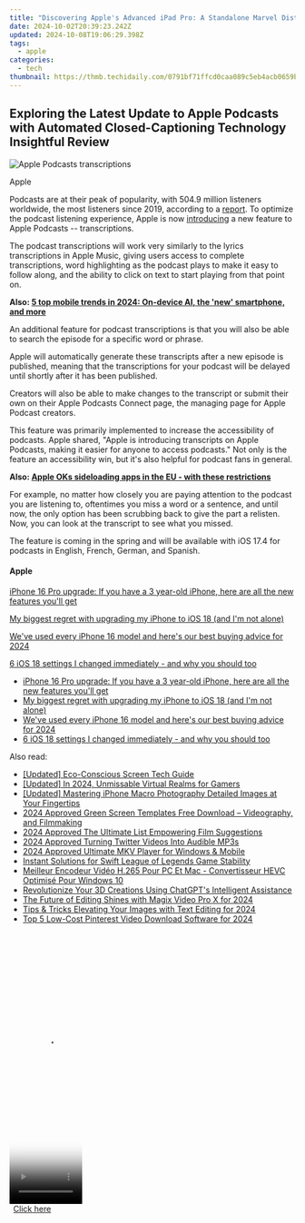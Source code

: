 ```yaml
---
title: "Discovering Apple's Advanced iPad Pro: A Standalone Marvel Distinct From MacBooks, Explored In-Depth | Technology Reviews"
date: 2024-10-02T20:39:23.242Z
updated: 2024-10-08T19:06:29.398Z
tags:
  - apple
categories:
  - tech
thumbnail: https://thmb.techidaily.com/0791bf71ffcd0caa089c5eb4acb0659b94a16305034b7e133b158f74795a132b.jpg
---
```


## Exploring the Latest Update to Apple Podcasts with Automated Closed-Captioning Technology  Insightful Review

![Apple Podcasts transcriptions](https://www.zdnet.com/a/img/resize/01ddf75af7df84fb1b76ca35209eca05c4f7f1d3/2024/01/26/833482de-bbde-45c8-bd50-2a2336cc5cd1/screenshot-2024-01-26-at-2-09-23pm.png?auto=webp&width=1280)

Apple

Podcasts are at their peak of popularity, with 504.9 million listeners worldwide, the most listeners since 2019, according to a [report](https://www.statista.com/statistics/1291360/podcast-listeners-worldwide/). To optimize the podcast listening experience, Apple is now [introducing](https://podcasters.apple.com/support/5316-transcripts-on-apple-podcasts) a new feature to Apple Podcasts -- transcriptions. 

The podcast transcriptions will work very similarly to the lyrics transcriptions in Apple Music, giving users access to complete transcriptions, word highlighting as the podcast plays to make it easy to follow along, and the ability to click on text to start playing from that point on. 

**Also: [5 top mobile trends in 2024: On-device AI, the 'new' smartphone, and more](https://www.zdnet.com/article/5-top-mobile-trends-in-2024-on-device-ai-the-new-smartphone-and-more/)**

An additional feature for podcast transcriptions is that you will also be able to search the episode for a specific word or phrase.

Apple will automatically generate these transcripts after a new episode is published, meaning that the transcriptions for your podcast will be delayed until shortly after it has been published. 

Creators will also be able to make changes to the transcript or submit their own on their Apple Podcasts Connect page, the managing page for Apple Podcast creators. 

This feature was primarily implemented to increase the accessibility of podcasts. Apple shared, "Apple is introducing transcripts on Apple Podcasts, making it easier for anyone to access podcasts." Not only is the feature an accessibility win, but it's also helpful for podcast fans in general. 

**Also: [Apple OKs sideloading apps in the EU - with these restrictions](https://www.zdnet.com/article/apple-oks-sideloading-apps-in-the-eu-with-these-restrictions/)**

For example, no matter how closely you are paying attention to the podcast you are listening to, oftentimes you miss a word or a sentence, and until now, the only option has been scrubbing back to give the part a relisten. Now, you can look at the transcript to see what you missed. 

The feature is coming in the spring and will be available with iOS 17.4 for podcasts in English, French, German, and Spanish. 

#### Apple

[iPhone 16 Pro upgrade: If you have a 3 year-old iPhone, here are all the new features you'll get](https://www.zdnet.com/article/iphone-16-pro-and-pro-max-hands-on/ "iPhone 16 Pro upgrade: If you have a 3 year-old iPhone, here are all the new features you'll get")

[My biggest regret with upgrading my iPhone to iOS 18 (and I'm not alone)](https://www.zdnet.com/article/my-biggest-regret-with-upgrading-my-iphone-to-ios-18-and-im-not-alone/ "My biggest regret with upgrading my iPhone to iOS 18 (and I'm not alone)")

[We've used every iPhone 16 model and here's our best buying advice for 2024](https://www.zdnet.com/article/iphone-16-pro-max-buying-advice-2024/ "We've used every iPhone 16 model and here's our best buying advice for 2024")

[6 iOS 18 settings I changed immediately - and why you should too](https://www.zdnet.com/article/6-ios-18-settings-i-changed-immediately-and-why-you-should-too/ "6 iOS 18 settings I changed immediately - and why you should too")

* [iPhone 16 Pro upgrade: If you have a 3 year-old iPhone, here are all the new features you'll get](https://www.zdnet.com/article/iphone-16-pro-and-pro-max-hands-on/ "iPhone 16 Pro upgrade: If you have a 3 year-old iPhone, here are all the new features you'll get")
* [My biggest regret with upgrading my iPhone to iOS 18 (and I'm not alone)](https://www.zdnet.com/article/my-biggest-regret-with-upgrading-my-iphone-to-ios-18-and-im-not-alone/ "My biggest regret with upgrading my iPhone to iOS 18 (and I'm not alone)")
* [We've used every iPhone 16 model and here's our best buying advice for 2024](https://www.zdnet.com/article/iphone-16-pro-max-buying-advice-2024/ "We've used every iPhone 16 model and here's our best buying advice for 2024")
* [6 iOS 18 settings I changed immediately - and why you should too](https://www.zdnet.com/article/6-ios-18-settings-i-changed-immediately-and-why-you-should-too/ "6 iOS 18 settings I changed immediately - and why you should too")

<ins class="adsbygoogle"
     style="display:block"
     data-ad-format="autorelaxed"
     data-ad-client="ca-pub-7571918770474297"
     data-ad-slot="1223367746"></ins>

<ins class="adsbygoogle"
     style="display:block"
     data-ad-client="ca-pub-7571918770474297"
     data-ad-slot="8358498916"
     data-ad-format="auto"
     data-full-width-responsive="true"></ins>

<span class="atpl-alsoreadstyle">Also read:</span>
<div><ul>
<li><a href="https://remote-screen-capture.techidaily.com/updated-eco-conscious-screen-tech-guide/"><u>[Updated] Eco-Conscious Screen Tech Guide</u></a></li>
<li><a href="https://screen-capture.techidaily.com/updated-in-2024-unmissable-virtual-realms-for-gamers/"><u>[Updated] In 2024, Unmissable Virtual Realms for Gamers</u></a></li>
<li><a href="https://extra-support.techidaily.com/updated-mastering-iphone-macro-photography-detailed-images-at-your-fingertips/"><u>[Updated] Mastering iPhone Macro Photography Detailed Images at Your Fingertips</u></a></li>
<li><a href="https://some-techniques.techidaily.com/2024-approved-green-screen-templates-free-download-videography-and-filmmaking/"><u>2024 Approved Green Screen Templates Free Download – Videography, and Filmmaking</u></a></li>
<li><a href="https://some-tips.techidaily.com/2024-approved-the-ultimate-list-empowering-film-suggestions/"><u>2024 Approved The Ultimate List Empowering Film Suggestions</u></a></li>
<li><a href="https://some-tips.techidaily.com/2024-approved-turning-twitter-videos-into-audible-mp3s/"><u>2024 Approved Turning Twitter Videos Into Audible MP3s</u></a></li>
<li><a href="https://some-guidance.techidaily.com/2024-approved-ultimate-mkv-player-for-windows-and-mobile/"><u>2024 Approved Ultimate MKV Player for Windows & Mobile</u></a></li>
<li><a href="https://win-able.techidaily.com/instant-solutions-for-swift-league-of-legends-game-stability/"><u>Instant Solutions for Swift League of Legends Game Stability</u></a></li>
<li><a href="https://some-guidance.techidaily.com/meilleur-encodeur-video-h265-pour-pc-et-mac-convertisseur-hevc-optimise-pour-windows-10/"><u>Meilleur Encodeur Vidéo H.265 Pour PC Et Mac - Convertisseur HEVC Optimisé Pour Windows 10</u></a></li>
<li><a href="https://tech-revival.techidaily.com/revolutionize-your-3d-creations-using-chatgpts-intelligent-assistance/"><u>Revolutionize Your 3D Creations Using ChatGPT's Intelligent Assistance</u></a></li>
<li><a href="https://some-tips.techidaily.com/the-future-of-editing-shines-with-magix-video-pro-x-for-2024/"><u>The Future of Editing Shines with Magix Video Pro X for 2024</u></a></li>
<li><a href="https://some-tips.techidaily.com/tips-and-tricks-elevating-your-images-with-text-editing-for-2024/"><u>Tips & Tricks Elevating Your Images with Text Editing for 2024</u></a></li>
<li><a href="https://some-skills.techidaily.com/top-5-low-cost-pinterest-video-download-software-for-2024/"><u>Top 5 Low-Cost Pinterest Video Download Software for 2024</u></a></li>
</ul></div>

<!-- affiliate ads begin -->
<span id="1977028">
					<video width="128" height="480" style="cursor:pointer"
           poster="//a.impactradius-go.com/display-clicktoplayimage/1977028.png"
           onclick="if(!this.playClicked){this.play();this.setAttribute('controls',true);this.playClicked=true;}">
	   <source src="//a.impactradius-go.com/display-ad/22993-1977028">
	   <img src="//a.impactradius-go.com/display-clicktoplayimage/1977028.png" style="border: none; height: 100%; width: 100%; object-fit: contain">
	</video>
	<div style="width:80px;text-align:center"><a href="javascript:window.open(decodeURIComponent('https%3A%2F%2Fhomestyler.sjv.io%2Fc%2F5597632%2F1977028%2F22993'), '_blank');void(0);">Click here</a></div>
</span>
<img height="0" width="0" src="https://imp.pxf.io/i/5597632/1977028/22993" style="position:absolute;visibility:hidden;" border="0" />
<!-- affiliate ads end -->

